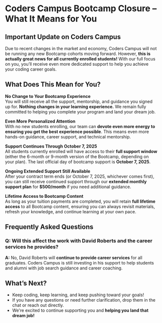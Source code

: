 # **Coders Campus Bootcamp Closure – What It Means for You**  

## **Important Update on Coders Campus**  

Due to recent changes in the market and economy, Coders Campus will not be running any new Bootcamp cohorts moving forward. However, **this is actually great news for all currently enrolled students!** With our full focus on you, you’ll receive even more dedicated support to help you achieve your coding career goals.  

## **What Does This Mean for You?**  

**No Change to Your Bootcamp Experience**  
You will still receive all the support, mentorship, and guidance you signed up for. **Nothing changes in your learning experience.** We remain fully committed to helping you complete your program and land your dream job.  

**Even More Personalized Attention**  
With no new students enrolling, our team can **devote even more energy to ensuring you get the best experience possible**. This means even more hands-on guidance, career support, and technical mentorship.  

**Support Continues Through October 7, 2025**  
All students currently enrolled will have access to their **full support window** (either the 6-month or 9-month version of the Bootcamp, depending on your plan). The last official day of bootcamp support is **October 7, 2025**.  

**Ongoing Extended Support Still Available**  
After your contract term ends (or October 7, 2025, whichever comes first), you can still receive continued support through our **extended monthly support plan** for **$500/month** if you need additional guidance.  

**Lifetime Access to Bootcamp Content**  
As long as your tuition payments are completed, you will retain **full lifetime access** to all Bootcamp content, ensuring you can always revisit materials, refresh your knowledge, and continue learning at your own pace.  

## **Frequently Asked Questions**  

### Q: Will this affect the work with David Roberts and the career services he provides?  
**A:** No, David Roberts will **continue to provide career services** for all graduates. Coders Campus is still investing in his support to help students and alumni with job search guidance and career coaching.  

## **What’s Next?**  

- Keep coding, keep learning, and keep pushing toward your goals!  
- If you have any questions or need further clarification, drop them in the chat or reach out directly.  
- We're excited to continue supporting you and **helping you land that dream job!**  
